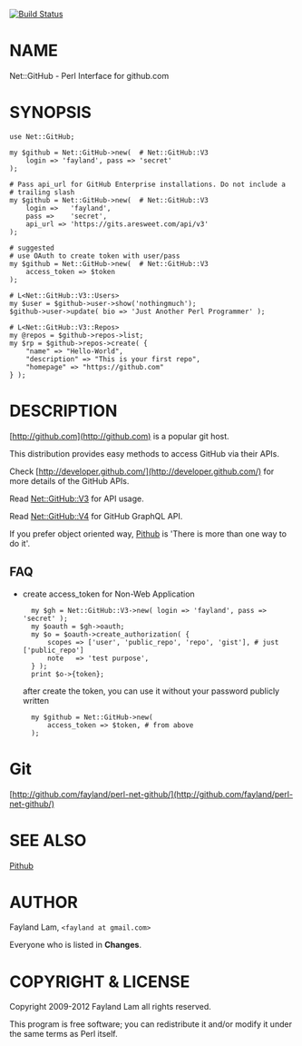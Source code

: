 [![Build Status](https://travis-ci.org/fayland/perl-net-github.svg?branch=master)](https://travis-ci.org/fayland/perl-net-github)

# NAME

Net::GitHub - Perl Interface for github.com

# SYNOPSIS

    use Net::GitHub;

    my $github = Net::GitHub->new(  # Net::GitHub::V3
        login => 'fayland', pass => 'secret'
    );

    # Pass api_url for GitHub Enterprise installations. Do not include a
    # trailing slash
    my $github = Net::GitHub->new(  # Net::GitHub::V3
        login =>   'fayland',
        pass =>    'secret',
        api_url => 'https://gits.aresweet.com/api/v3'
    );

    # suggested
    # use OAuth to create token with user/pass
    my $github = Net::GitHub->new(  # Net::GitHub::V3
        access_token => $token
    );

    # L<Net::GitHub::V3::Users>
    my $user = $github->user->show('nothingmuch');
    $github->user->update( bio => 'Just Another Perl Programmer' );

    # L<Net::GitHub::V3::Repos>
    my @repos = $github->repos->list;
    my $rp = $github->repos->create( {
        "name" => "Hello-World",
        "description" => "This is your first repo",
        "homepage" => "https://github.com"
    } );

# DESCRIPTION

[http://github.com](http://github.com) is a popular git host.

This distribution provides easy methods to access GitHub via their APIs.

Check [http://developer.github.com/](http://developer.github.com/) for more details of the GitHub APIs.

Read [Net::GitHub::V3](https://metacpan.org/pod/Net::GitHub::V3) for API usage.

Read [Net::GitHub::V4](https://metacpan.org/pod/Net::GitHub::V4) for GitHub GraphQL API.

If you prefer object oriented way, [Pithub](https://metacpan.org/pod/Pithub) is 'There is more than one way to do it'.

## FAQ

- create access\_token for Non-Web Application

        my $gh = Net::GitHub::V3->new( login => 'fayland', pass => 'secret' );
        my $oauth = $gh->oauth;
        my $o = $oauth->create_authorization( {
            scopes => ['user', 'public_repo', 'repo', 'gist'], # just ['public_repo']
            note   => 'test purpose',
        } );
        print $o->{token};

    after create the token, you can use it without your password publicly written

        my $github = Net::GitHub->new(
            access_token => $token, # from above
        );

# Git

[http://github.com/fayland/perl-net-github/](http://github.com/fayland/perl-net-github/)

# SEE ALSO

[Pithub](https://metacpan.org/pod/Pithub)

# AUTHOR

Fayland Lam, `<fayland at gmail.com>`

Everyone who is listed in **Changes**.

# COPYRIGHT & LICENSE

Copyright 2009-2012 Fayland Lam all rights reserved.

This program is free software; you can redistribute it and/or modify it
under the same terms as Perl itself.
